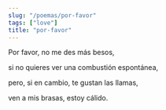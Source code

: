 ```yaml
---
slug: "/poemas/por-favor"
tags: ["love"]
title: "por-favor"
---
```

Por favor, no me des más besos,

si no quieres ver una combustión espontánea,

pero, si en cambio, te gustan las llamas,

ven a mis brasas, estoy cálido.